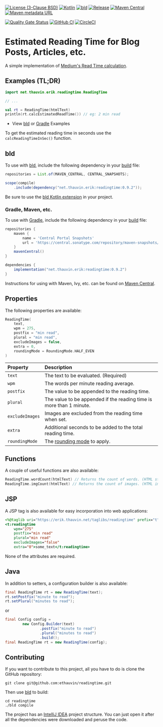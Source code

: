 [![License (3-Clause BSD)](https://img.shields.io/badge/license-BSD%203--Clause-blue.svg?style=flat-square)](https://opensource.org/licenses/BSD-3-Clause)
[![Kotlin](https://img.shields.io/badge/kotlin-2.2.0-7f52ff)](https://kotlinlang.org/)
[![bld](https://img.shields.io/badge/2.3.0-FA9052?label=bld&labelColor=2392FF)](https://rife2.com/bld)
[![Release](https://img.shields.io/github/release/ethauvin/readingtime.svg)](https://github.com/ethauvin/readingtime/releases/latest)
[![Maven Central](https://img.shields.io/maven-central/v/net.thauvin.erik/readingtime.svg?color=blue)](https://search.maven.org/search?q=g:%22net.thauvin.erik%22%20AND%20a:%22readingtime%22)
[![Maven metadata URL](https://img.shields.io/maven-metadata/v?metadataUrl=https%3A%2F%2Fcentral.sonatype.com%2Frepository%2Fmaven-snapshots%2Fnet%2Fthauvin%2Ferik%2Freadingtime%2Fmaven-metadata.xml&label=snapshot)](https://github.com/ethauvin/readingtime/packages/2260777/versions)


[![Quality Gate Status](https://sonarcloud.io/api/project_badges/measure?project=ethauvin_readingtime&metric=alert_status)](https://sonarcloud.io/dashboard?id=ethauvin_readingtime)
[![GitHub CI](https://github.com/ethauvin/readingtime/actions/workflows/bld.yml/badge.svg)](https://github.com/ethauvin/readingtime/actions/workflows/bld.yml)
[![CircleCI](https://circleci.com/gh/ethauvin/readingtime/tree/master.svg?style=shield)](https://circleci.com/gh/ethauvin/readingtime/tree/master)

# Estimated Reading Time for Blog Posts, Articles, etc.

A simple implementation of [Medium's Read Time calculation](https://blog.medium.com/read-time-and-you-bc2048ab620c).

## Examples (TL;DR)

```kotlin
import net.thauvin.erik.readingtime.ReadingTime

// ...

val rt = ReadingTime(htmlText)
println(rt.calcEstimatedReadTime()) // eg: 2 min read

```

- View [bld](https://github.com/ethauvin/readingtime/blob/master/examples/bld) or [Gradle](https://github.com/ethauvin/readingtime/blob/master/examples/gradle) Examples

To get the estimated reading time in seconds use the `calcReadingTimeInSec()` function.

## bld

To use with [bld](https://rife2.com/bld), include the following dependency in your [build](https://github.com/ethauvin/readingtime/blob/master/examples/bld/src/bld/java/com/example/ReadingTimeExampleBuild.java) file:

```java
repositories = List.of(MAVEN_CENTRAL, CENTRAL_SNAPSHOTS);

scope(compile)
    .include(dependency("net.thauvin.erik:readingtime:0.9.2"));
```

Be sure to use the [bld Kotlin extension](https://github.com/rife2/bld-kotlin) in your project.

### Gradle, Maven, etc.

To use with [Gradle](https://gradle.org/), include the following dependency in your [build](https://github.com/ethauvin/readingtime/blob/master/examples/gradle/build.gradle.kts) file:

```gradle
repositories {
    maven {
        name = 'Central Portal Snapshots'
        url = 'https://central.sonatype.com/repository/maven-snapshots/'
    }
    mavenCentral()
}

dependencies {
    implementation("net.thauvin.erik:readingtime:0.9.2")
}
```

Instructions for using with Maven, Ivy, etc. can be found on [Maven Central](https://search.maven.org/search?q=g:%22net.thauvin.erik%22%20AND%20a:%22readingtime%22).

## Properties

The following properties are available:

```kotlin
ReadingTime(
    text,
    wpm = 275,
    postfix = "min read",
    plural = "min read",
    excludeImages = false, 
    extra = 0,
    roundingMode = RoundingMode.HALF_EVEN
)

```

| Property        | Description                                                                                                             |
|:----------------|:------------------------------------------------------------------------------------------------------------------------|
| `text`          | The text to be evaluated. (Required)                                                                                    |
| `wpm`           | The words per minute reading average.                                                                                   |
| `postfix`       | The value to be appended to the reading time.                                                                           |
| `plural`        | The value to be appended if the reading time is more than 1 minute.                                                     |
| `excludeImages` | Images are excluded from the reading time when set.                                                                     |
| `extra`         | Additional seconds to be added to the total reading time.                                                               |
| `roundingMode`  | The [rounding mode](https://docs.oracle.com/en/java/javase/11/docs/api/java.base/java/math/RoundingMode.html) to apply. |

## Functions

A couple of useful functions are also available:

```kotlin
ReadingTime.wordCount(htmlText) // Returns the count of words. (HTML stripped)
ReadingTime.imgCount(htmlText) // Returns the count of images. (HTML img tags)
```

## JSP

A JSP tag is also available for easy incorporation into web applications:

```jsp
<%@taglib uri="https://erik.thauvin.net/taglibs/readingtime" prefix="t"%>
<t:readingtime
    wpm="275"
    postfix="min read"
    plural="min read"
    excludeImages="false"
    extra="0">some_text</t:readingtime>
```

None of the attributes are required.

## Java

In addition to setters, a configuration builder is also available:

```java
final ReadingTime rt = new ReadingTime(text);
rt.setPostfix("minute to read");
rt.setPlural("minutes to read");
```

or

```java
final Config config =
        new Config.Builder(text)
                .postfix("minute to read")
                .plural("minutes to read")
                .build();
final ReadingTime rt = new ReadingTime(config);
```

## Contributing

If you want to contribute to this project, all you have to do is clone the GitHub
repository:

```console
git clone git@github.com:ethauvin/readingtime.git
```

Then use [bld](https://rife2.com/bld) to build:

```console
cd readingtime
./bld compile
```

The project has an [IntelliJ IDEA](https://www.jetbrains.com/idea/) project structure. You can just open it after all the dependencies were downloaded and peruse the code.
